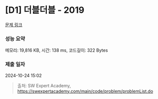 # [D1] 더블더블 - 2019 

[문제 링크](https://swexpertacademy.com/main/code/problem/problemDetail.do?contestProbId=AV5QDEX6AqwDFAUq) 

### 성능 요약

메모리: 19,816 KB, 시간: 138 ms, 코드길이: 322 Bytes

### 제출 일자

2024-10-24 15:02



> 출처: SW Expert Academy, https://swexpertacademy.com/main/code/problem/problemList.do